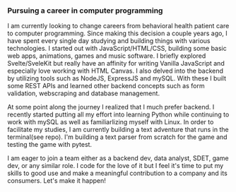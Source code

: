 ### Pursuing a career in computer programming

I am currently looking to change careers from behavioral health patient care to computer programming. Since making this decision a couple years ago, I have spent every single day studying and building things with various technologies. I started out with JavaScript/HTML/CSS, building some basic web apps, animations, games and music software. I briefly explored Svelte/SveleKit but really have an affinity for writing Vanilla JavaScript and especially love working with HTML Canvas. I also delved into the backend by utilizing tools such as NodeJS, ExpressJS and mySQL. With these I built some REST APIs and learned other backend concepts such as form validation, webscraping and database management.

At some point along the journey I realized that I much prefer backend. I recently started putting all my effort into learning Python while continuing to work with mySQL as well as familiarlizing myself with Linux. In order to facilitate my studies, I am currently building a text adventure that runs in the terminal(see repo). I'm building a text parser from scratch for the game and testing the game with pytest.

I am eager to join a team either as a backend dev, data analyst, SDET, game dev, or any similar role. I code for the love of it but I feel it's time to put my skills to good use and make a meaningful contribution to a company and its consumers. Let's make it happen!
